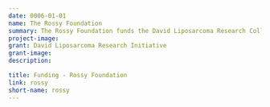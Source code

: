 ```yaml
---
date: 0006-01-01
name: The Rossy Foundation
summary: The Rossy Foundation funds the David Liposarcoma Research Collaboration, which is led by DFCI Investigator [George Demtri](https://www.dfhcc.harvard.edu/insider/member-detail/member/george-d-demetri-md/). This research collaboration aims to transform the treatment of this rare, underfunded, and understudied disease. As part of this effort, the LSP is collecting highly multiplexed images of liposarcomas before and after treatment.
project-image:
grant: David Liposarcoma Research Initiative
grant-image:
description:

title: Funding - Rossy Foundation
link: rossy
short-name: rossy
---
```

